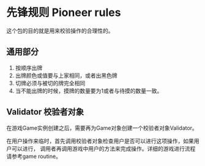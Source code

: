 # 先锋规则 Pioneer rules
这个包的目的就是用来校验操作的合理性的。
## 通用部分
1. 按顺序出牌
2. 出牌颜色或值要与上家相同，或者出黑色牌
3. 切牌必须与被切的牌完全相同
4. 当不能出牌的时候，摸牌的数量要为1或者与待摸的数量一致。
## Validator 校验者对象
在游戏Game实例创建之后，需要再为Game对象创建一个校验者对象Validator。

在用户操作来临时，首先调用校验者对象检查用户是否可以进行这项操作，如果用户可以进行，
调用者再调用游戏中用户的方法来完成操作。详细的游戏进行流程请参考game routine。